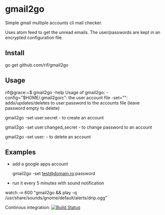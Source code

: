 gmail2go
========

Simple gmail multiple accounts cli mail checker.

Uses atom feed to get the unread emails. The user/passwords are kept in an encrypted configuration file.

Install
-------

go get github.com/rif/gmail2go

Usage
-----

rif@grace:~$ gmail2go -help
Usage of gmail2go:
  -config="$HOME/.gmail2gorc": the user account file
  -set="": adds/updates/deletes to user:password to the accounts file (leave password empty to delete)

gmail2go -set user:secret - to create an account

gmail2go -set user:changed_secret - to change password to an account

gmail2go -set user: - to delete an account

Examples
--------

- add a google apps account

  gmail2go -set test@domain.ro:password

- run it every 5 minutes with sound notification

watch -n 600 "gmail2go && play -q /usr/share/sounds/gnome/default/alerts/drip.ogg"

Continous integration: [![Build Status](https://goci.herokuapp.com/project/image/github.com/rif/gmail2go "Continous integration")](http://goci.me/project/github.com/rif/gmail2go)
